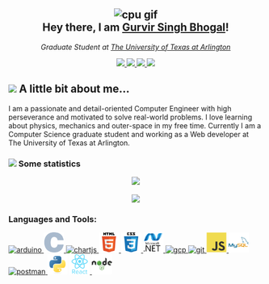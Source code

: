 <!--### Hey there 👋 feel free to use this as a reference to create your own cool profile description  
**GurvirSingh/GurvirSingh** is a ✨ _special_ ✨ repository because its `README.md` (this file) appears on your GitHub profile.


Here are some ideas to get you started:

- 🔭 I’m currently working on ...
- 🌱 I’m currently learning ...
- 👯 I’m looking to collaborate on ...
- 🤔 I’m looking for help with ...
- 💬 Ask me about ...
- 📫 How to reach me: ...
- 😄 Pronouns: ...
- ⚡ Fun fact: ...
-->



<h2 align="center"> <img src="https://media.giphy.com/media/970Sr8vpwEbXG/giphy.gif" width="50" alt="cpu gif"> <br/> Hey there, I am <a href="">Gurvir Singh Bhogal</a>! </h2>

<p align="center">
  <em>Graduate Student at <a href="https://www.uta.edu/">The University of Texas at Arlington</a></em>
</p>

<p align="center">
  <a href="https://github.com/GurvirSingh">
    <img src="https://img.shields.io/github/followers/GurvirSingh?color=000000&label=GitHub&logo=github&logoColor=ffffff&style=for-the-badge">
  </a>
  <a href="https://www.linkedin.com/in/gurvirbhogal/">
    <img src="https://img.shields.io/badge/Linkedin-268-blue?style=for-the-badge&logo=Linkedin">
  </a>
 <a></a>
  <a href="https://www.youtube.com/channel/UCveXSZoL-XpditXBdZcYnUA">
    <img src="https://img.shields.io/youtube/views/91mA-mcmFZ4?label=Youtube&logo=youtube&style=for-the-badge">
  </a>
  <a></a>
  <a href="https://www.instagram.com/bhogalgurveer/">
    <img src="https://img.shields.io/badge/Instagram-747-pink?style=for-the-badge&logo=Instagram">
  </a>
</p>
    

<h2><img src="https://media.giphy.com/media/ybSmYMoXQLXVivivaK/giphy.gif" width="80"> A little bit about me...</h2>
I am a passionate and detail-oriented Computer Engineer with high perseverance and motivated to solve real-world problems. I love learning about physics, mechanics and outer-space in my free time. Currently I am a Computer Science graduate student and working as a Web developer at The University of Texas at Arlington.


### <img src="https://media.giphy.com/media/W5eoZHPpUx9sapR0eu/giphy.gif" width="40"> Some statistics  
<p align="center">
<a href="https://github.com/GurvirSingh/github-readme-stats">
  <img src="https://github-readme-stats.vercel.app/api?username=GurvirSingh&show_icons=true&theme=radical" />
</a>
</p>

<p align="center">
<a href="https://github.com/GurvirSingh/convoychat">
  <img align="center" src="https://github-readme-stats.vercel.app/api/top-langs/?username=GurvirSingh&theme=radical&hide=blade&card_width=445&layout=compact" />
</a>
  </p>
  
  <h3 align="left">Languages and Tools:</h3>
<p align="left"> 
  <a href="https://www.arduino.cc/" target="_blank"> <img src="https://cdn.worldvectorlogo.com/logos/arduino-1.svg" alt="arduino" width="40" height="40"/>
</a> 
  </a> <a href="https://www.cprogramming.com/" target="_blank"> <img src="https://raw.githubusercontent.com/devicons/devicon/master/icons/c/c-original.svg" alt="c" width="40" 
height="40"/> 
  </a> <a href="https://www.chartjs.org" target="_blank"> <img src="https://www.chartjs.org/media/logo-title.svg" alt="chartjs" width="40" height="40"/> </a> 
    <a href="https://www.w3.org/html/" target="_blank"> <img src="https://raw.githubusercontent.com/devicons/devicon/master/icons/html5/html5-original-wordmark.svg" alt="html5" 
  width="40" height="40"/> </a> 
  <a href="https://www.w3schools.com/css/" target="_blank"> <img src="https://raw.githubusercontent.com/devicons/devicon/master/icons/css3/css3-original-wordmark.svg" alt="css3" 
width="40" height="40"/> 
  <a href="https://dotnet.microsoft.com/" target="_blank"> <img src="https://raw.githubusercontent.com/devicons/devicon/master/icons/dot-net/dot-net-original-wordmark.svg" 
alt="dotnet" width="40" height="40"/> </a>
  <a href="https://cloud.google.com" target="_blank"> <img src="https://www.vectorlogo.zone/logos/google_cloud/google_cloud-icon.svg" alt="gcp" width="40" height="40"/> </a> 
  <a href="https://git-scm.com/" target="_blank"> <img src="https://www.vectorlogo.zone/logos/git-scm/git-scm-icon.svg" alt="git" width="40" height="40"/> </a>
<a href="https://developer.mozilla.org/en-US/docs/Web/JavaScript" target="_blank"> <img src="https://raw.githubusercontent.com/devicons/devicon/master/icons/javascript/javascript-original.svg" alt="javascript" width="40" height="40"/> </a> 
     <a href="https://www.mysql.com/" target="_blank"> <img src="https://raw.githubusercontent.com/devicons/devicon/master/icons/mysql/mysql-original-wordmark.svg" alt="mysql" 
width="40" height="40"/> </a> 
    <a href="https://postman.com" target="_blank"> <img src="https://www.vectorlogo.zone/logos/getpostman/getpostman-icon.svg" alt="postman" width="40" height="40"/> </a> 
    <a href="https://www.python.org" target="_blank"> <img src="https://raw.githubusercontent.com/devicons/devicon/master/icons/python/python-original.svg" 
alt="python" width="40" height="40"/></a> 
  <a href="https://reactjs.org/" target="_blank"> <img src="https://raw.githubusercontent.com/devicons/devicon/master/icons/react/react-original-wordmark.svg" alt="react" 
width="40" height="40"/> </a>
<a href="https://nodejs.org" target="_blank"> <img src="https://raw.githubusercontent.com/devicons/devicon/master/icons/nodejs/nodejs-original-wordmark.svg" alt="nodejs" 
width="40" height="40"/> </a>
